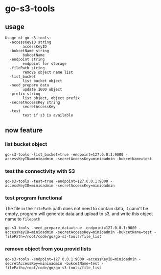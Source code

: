 # go-s3-tools
## usage
```
Usage of go-s3-tools:
  -accessKeyID string
        accessKeyID
  -bukcetName string
        bukcetName
  -endpoint string
        endpoint for storage
  -filePath string
        remove object name list
  -list_bucket
        list bucket object
  -need_prepare_data
        update 1000 object
  -prefix string
        list object, object prefix
  -secretAccessKey string
        secretAccessKey
  -test
        test if s3 is available
```

## now feature
### list bucket object
 ```
 go-s3-tools -list_bucket=true -endpoint=127.0.0.1:9000 -accessKeyID=minioadmin -secretAccessKey=minioadmin -bukcetName=test
 ```

### test the connectivity with S3
 ```
 go-s3-tools -test=true -endpoint=127.0.0.1:9000 -accessKeyID=minioadmin -secretAccessKey=minioadmin
 ```

### test program functional
The file in the `filePath` path does not need to contain data, it cann't be empty,
program will generate data and upload to s3, and write this object name to `filepath`
```
go-s3-tools -need_prepare_data=true -endpoint=127.0.0.1:9000 -accessKeyID=minioadmin -secretAccessKey=minioadmin -bukcetName=test -filePath=/root/code/go/go-s3-tools/file_list
```

### remove object from you provid lists
```
go-s3-tools -endpoint=127.0.0.1:9000 -accessKeyID=minioadmin -secretAccessKey=minioadmin -bukcetName=test -filePath=/root/code/go/go-s3-tools/file_list
```